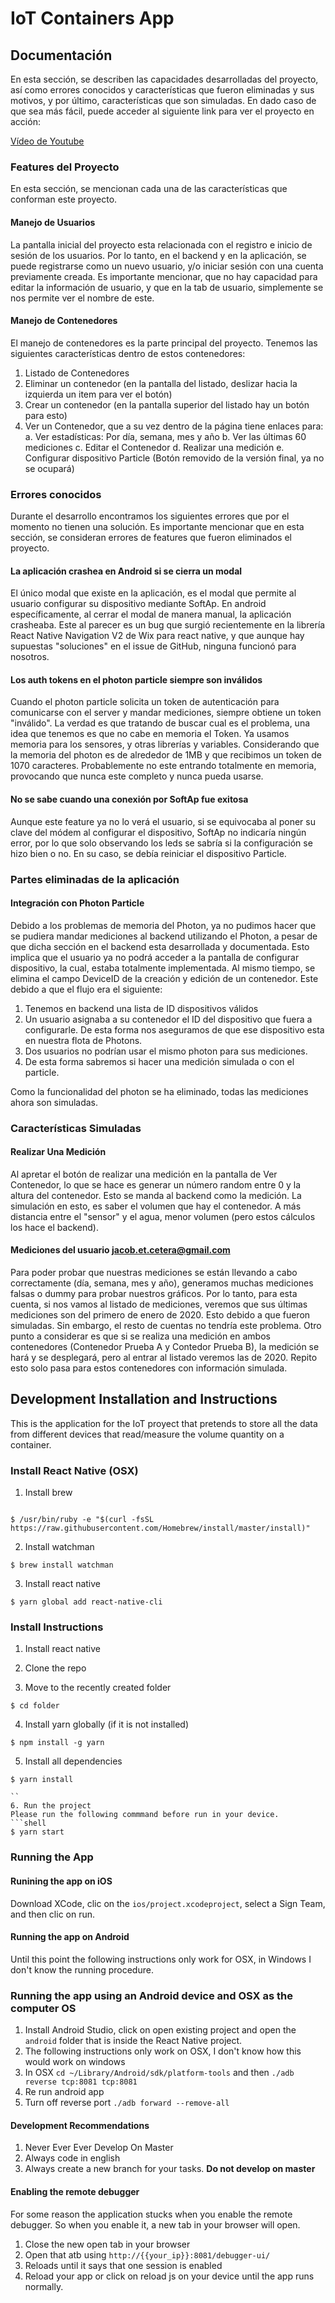 # IoT Containers App

## Documentación

En esta sección, se describen las capacidades desarrolladas del proyecto, así como errores conocidos y características que fueron eliminadas y sus motivos, y por último, características que son simuladas.
En dado caso de que sea más fácil, puede acceder al siguiente link para ver el proyecto en acción:

[Vídeo de Youtube](https://youtu.be/K1Z1SejJxhc)

### Features del Proyecto
En esta sección, se mencionan cada una de las características que conforman este proyecto. 

#### Manejo de Usuarios
La pantalla inicial del proyecto esta relacionada con el registro e inicio de sesión de los usuarios. Por lo tanto, en el backend y en la aplicación, se puede registrarse como un nuevo usuario, y/o iniciar sesión con una cuenta previamente creada.
Es importante mencionar, que no hay capacidad para editar la información de usuario, y que en la tab de usuario, simplemente se nos permite ver el nombre de este.

#### Manejo de Contenedores
El manejo de contenedores es la parte principal del proyecto.
Tenemos las siguientes características dentro de estos contenedores:

 1. Listado de Contenedores
 2. Eliminar un contenedor (en la pantalla del listado, deslizar hacia la izquierda un item para ver el botón)
 3. Crear un contenedor (en la pantalla superior del listado hay un botón para esto)
 4. Ver un Contenedor, que a su vez dentro de la página tiene enlaces para:
	 a. Ver estadísticas: Por día, semana, mes y año
	 b. Ver las últimas 60 mediciones
	 c. Editar el Contenedor
	 d. Realizar una medición
	 e. Configurar dispositivo Particle (Botón removido de la versión final, ya no se ocupará)

### Errores conocidos
Durante el desarrollo encontramos los siguientes errores que por el momento no tienen una solución. Es importante mencionar que en esta sección, se consideran errores de features que fueron eliminados el proyecto.

#### La aplicación crashea en Android si se cierra un modal
El único modal que existe en la aplicación, es el modal que permite al usuario configurar su dispositivo mediante SoftAp. En android específicamente, al cerrar el modal de manera manual, la aplicación crasheaba. Este al parecer es un bug que surgió recientemente en la librería React Native Navigation V2 de Wix para react native, y que aunque hay supuestas "soluciones" en el issue de GitHub, ninguna funcionó para nosotros.

#### Los auth tokens en el photon particle siempre son inválidos
Cuando el photon particle solicita un token de autenticación para comunicarse con el server y mandar mediciones, siempre obtiene un token "inválido". La verdad es que tratando de buscar cual es el problema, una idea que tenemos es que no cabe en memoria el Token.
Ya usamos memoria para los sensores, y otras librerías y variables. Considerando que la memoria del photon es de alrededor de 1MB y que recibimos un token de 1070 caracteres. Probablemente no este entrando totalmente en memoria, provocando que nunca este completo y nunca pueda usarse.

#### No se sabe cuando una conexión por SoftAp fue exitosa
Aunque este feature ya no lo verá el usuario, si se equivocaba al poner su clave del módem al configurar el dispositivo, SoftAp no indicaría ningún error, por lo que solo observando los leds se sabría si la configuración se hizo bien o no. En su caso, se debía reiniciar el dispositivo Particle.

### Partes eliminadas de la aplicación
#### Integración con Photon Particle
Debido a los problemas de memoria del Photon, ya no pudimos hacer que se pudiera mandar mediciones al backend utilizando el Photon, a pesar de que dicha sección en el backend esta desarrollada y documentada.
Esto implica que el usuario ya no podrá acceder a la pantalla de configurar dispositivo, la cual, estaba totalmente implementada.
Al mismo tiempo, se elimina el campo DeviceID de la creación y edición de un contenedor. Este debido a que el flujo era el siguiente:

 1. Tenemos en backend una lista de ID dispositivos válidos
 2. Un usuario asignaba a su contenedor el ID del dispositivo que fuera a configurarle. De esta forma nos aseguramos de que ese dispositivo esta en nuestra flota de Photons.
 3. Dos usuarios no podrían usar el mismo photon para sus mediciones.
 4. De esta forma sabremos si hacer una medición simulada o con el particle.

Como la funcionalidad del photon se ha eliminado, todas las mediciones ahora son simuladas.

### Características Simuladas
#### Realizar Una Medición
Al apretar el botón de realizar una medición en la pantalla de Ver Contenedor, lo que se hace es generar un número random entre 0 y la altura del contenedor. Esto se manda al backend como la medición.
La  simulación en esto, es saber el volumen que hay el contenedor. A más distancia entre el "sensor" y el agua, menor volumen (pero estos cálculos los hace el backend).

#### Mediciones del usuario jacob.et.cetera@gmail.com
Para poder probar que nuestras mediciones se están llevando a cabo correctamente (día, semana, mes y año), generamos muchas mediciones falsas o dummy para probar nuestros gráficos. Por lo tanto, para esta cuenta, si nos vamos al listado de mediciones, veremos que sus últimas mediciones son del primero de enero de 2020. Esto debido a que fueron simuladas. Sin embargo, el resto de cuentas no tendría este problema.
Otro punto a considerar es que si se realiza una medición en ambos contenedores (Contenedor Prueba A y Contedor Prueba B), la medición se hará y se desplegará, pero al entrar al listado veremos las de 2020. Repito esto solo pasa para estos contenedores con información simulada.

	  
## Development Installation and Instructions
This is the application for the IoT proyect that pretends to store all the data from different devices that read/measure the volume quantity on a container.
### Install React Native (OSX)
1. Install brew

```shell

$ /usr/bin/ruby -e "$(curl -fsSL https://raw.githubusercontent.com/Homebrew/install/master/install)"
```
2. Install watchman

```shell
$ brew install watchman
```
3. Install react native
```shell
$ yarn global add react-native-cli
```
### Install Instructions

  1. Install react native

2. Clone the repo

3. Move to the recently created folder

```shell
$ cd folder
```

4. Install yarn globally (if it is not installed)
```shell
$ npm install -g yarn
```
5. Install all dependencies
```shell
$ yarn install

``
6. Run the project
Please run the following commmand before run in your device.
```shell
$ yarn start
```
### Running the App
#### Runining the app on iOS
Download XCode, clic on the `ios/project.xcodeproject`, select a Sign Team, and then clic on run.

#### Running the app on Android

Until this point the following instructions only work for OSX, in Windows I don't know the running procedure.

### Running the app using an Android device and OSX as the computer OS
1. Install Android Studio, click on open existing project and open the `android` folder that is inside the React Native project.
2. The following instructions only work on OSX, I don't know how this would work on windows
3. In OSX `cd ~/Library/Android/sdk/platform-tools` and then `./adb reverse tcp:8081 tcp:8081`
4. Re run android app
5. Turn off reverse port `./adb forward --remove-all`
#### Development Recommendations
1. Never Ever Ever Develop On Master
2. Always code in english
3. Always create a new branch for your tasks. **Do not develop on master**
#### Enabling the remote debugger
For some reason the application stucks when you enable the remote debugger. So when you enable it, a new tab in your browser will open.
1. Close the new open tab in your browser
2. Open that atb using `http://{{your_ip}}:8081/debugger-ui/`
3. Reloads until it says that one session is enabled
4. Reload your app or click on reload js on your device until the app runs normally.
